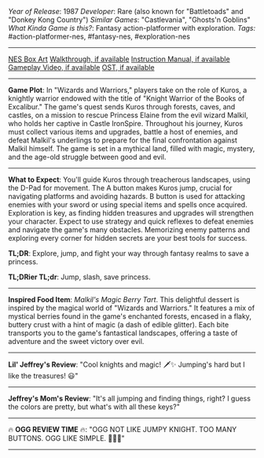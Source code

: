 *Year of Release*: 1987
*Developer*: Rare (also known for "Battletoads" and "Donkey Kong Country")
*Similar Games*: "Castlevania", "Ghosts'n Goblins"
*What Kinda Game is this?*: Fantasy action-platformer with exploration.
*Tags:* #action-platformer-nes, #fantasy-nes, #exploration-nes

---
[NES Box Art](https://www.google.com/search?tbm=isch&q=NES+Box+Art+Wizards+and+Warriors) 
[Walkthrough, if available](https://www.google.com/search?q=Walkthrough+NES+Wizards+and+Warriors)
[Instruction Manual, if available](https://www.google.com/search?q=NES+Instruction+Manual+Wizards+and+Warriors)
[Gameplay Video, if available](https://www.youtube.com/results?search_query=gameplay+NES+Wizards+and+Warriors) 
[OST, if available](https://www.youtube.com/results?search_query=gameplay+NES+Wizards+and+Warriors+OST)

- - -
**Game Plot**: In "Wizards and Warriors," players take on the role of Kuros, a knightly warrior endowed with the title of "Knight Warrior of the Books of Excalibur." The game's quest sends Kuros through forests, caves, and castles, on a mission to rescue Princess Elaine from the evil wizard Malkil, who holds her captive in Castle IronSpire. Throughout his journey, Kuros must collect various items and upgrades, battle a host of enemies, and defeat Malkil's underlings to prepare for the final confrontation against Malkil himself. The game is set in a mythical land, filled with magic, mystery, and the age-old struggle between good and evil.

- - -
**What to Expect**: You'll guide Kuros through treacherous landscapes, using the D-Pad for movement. The A button makes Kuros jump, crucial for navigating platforms and avoiding hazards. B button is used for attacking enemies with your sword or using special items and spells once acquired. Exploration is key, as finding hidden treasures and upgrades will strengthen your character. Expect to use strategy and quick reflexes to defeat enemies and navigate the game's many obstacles. Memorizing enemy patterns and exploring every corner for hidden secrets are your best tools for success.

**TL;DR**: Explore, jump, and fight your way through fantasy realms to save a princess.

**TL;DRier TL;dr**: Jump, slash, save princess.

---
**Inspired Food Item**: *Malkil's Magic Berry Tart*. This delightful dessert is inspired by the magical world of "Wizards and Warriors." It features a mix of mystical berries found in the game's enchanted forests, encased in a flaky, buttery crust with a hint of magic (a dash of edible glitter). Each bite transports you to the game's fantastical landscapes, offering a taste of adventure and the sweet victory over evil.

---
**Lil' Jeffrey's Review**: "Cool knights and magic! 🗡️✨ Jumping's hard but I like the treasures! 😃"

---
**Jeffrey's Mom's Review**: "It's all jumping and finding things, right? I guess the colors are pretty, but what's with all these keys?"

---
🔥 **OGG REVIEW TIME** 🔥: "OGG NOT LIKE JUMPY KNIGHT. TOO MANY BUTTONS. OGG LIKE SIMPLE. 🌳🗿🔥"

---